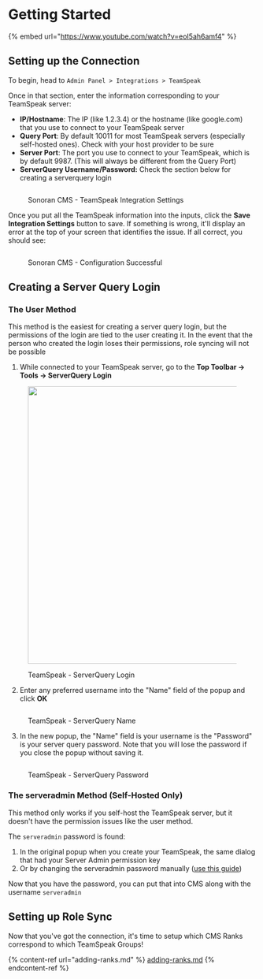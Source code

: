 # Getting Started

{% embed url="https://www.youtube.com/watch?v=eoI5ah6amf4" %}

## Setting up the Connection

To begin, head to `Admin Panel > Integrations > TeamSpeak`

Once in that section, enter the information corresponding to your TeamSpeak server:

* **IP/Hostname**: The IP (like 1.2.3.4) or the hostname (like google.com) that you use to connect to your TeamSpeak server
* **Query Port**: By default 10011 for most TeamSpeak servers (especially self-hosted ones). Check with your host provider to be sure
* **Server Port**: The port you use to connect to your TeamSpeak, which is by default 9987. (This will always be different from the Query Port)
* **ServerQuery Username/Password:** Check the section below for creating a serverquery login

<figure><img src="https://i.imgur.com/g3Bhbnd.png" alt=""><figcaption><p>Sonoran CMS - TeamSpeak Integration Settings</p></figcaption></figure>

Once you put all the TeamSpeak information into the inputs, click the **Save Integration Settings** button to save. If something is wrong, it'll display an error at the top of your screen that identifies the issue. If all correct, you should see:

<figure><img src="https://i.imgur.com/UOSLFV1.png" alt=""><figcaption><p>Sonoran CMS - Configuration Successful</p></figcaption></figure>

## Creating a Server Query Login

### The User Method

This method is the easiest for creating a server query login, but the permissions of the login are tied to the user creating it. In the event that the person who created the login loses their permissions, role syncing will not be possible

1. While connected to your TeamSpeak server, go to the **Top Toolbar -> Tools -> ServerQuery Login**

<figure><img src="https://i.imgur.com/1lZcMiC.png" alt="" width="563"><figcaption><p>TeamSpeak - ServerQuery Login</p></figcaption></figure>

2. Enter any preferred username into the "Name" field of the popup and click **OK**

<figure><img src="https://i.imgur.com/QbX35nM.png" alt=""><figcaption><p>TeamSpeak - ServerQuery Name</p></figcaption></figure>

3. In the new popup, the "Name" field is your username is the "Password" is your server query password. Note that you will lose the password if you close the popup without saving it.

<figure><img src="https://i.imgur.com/BbcDNFl.png" alt=""><figcaption><p>TeamSpeak - ServerQuery Password</p></figcaption></figure>

### The serveradmin Method (Self-Hosted Only)

This method only works if you self-host the TeamSpeak server, but it doesn't have the permission issues like the user method.

The `serveradmin` password is found:

1. In the original popup when you create your TeamSpeak, the same dialog that had your Server Admin permission key
2. Or by changing the serveradmin password manually ([use this guide](https://support.teamspeak.com/hc/en-us/articles/360002712878-How-do-I-change-my-ServerQuery-Admin-password-))

Now that you have the password, you can put that into CMS along with the username `serveradmin`&#x20;

## Setting up Role Sync

Now that you've got the connection, it's time to setup which CMS Ranks correspond to which TeamSpeak Groups!

{% content-ref url="adding-ranks.md" %}
[adding-ranks.md](adding-ranks.md)
{% endcontent-ref %}

